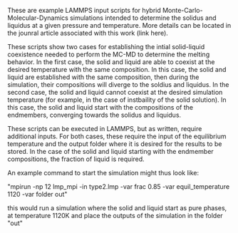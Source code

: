 These are example LAMMPS input scripts for hybrid Monte-Carlo-Molecular-Dynamics simulations intended to determine the solidus and liquidus at a given pressure and temperature. More details can be located in the jounral article associated with this work (link here).

These scripts show two cases for establishing the intial solid-liquid coexistence needed to perform the MC-MD to determine the melting behavior. In the first case, the solid and liquid are able to coexist at the desired temperature with the same composition. In this case, the solid and liquid are established with the same composition, then during the simulation, their compositions will diverge to the soldius and liquidus.
In the second case, the solid and liquid cannot coexist at the desired simulation temperature (for example, in the case of instbaility of the solid solution). In this case, the solid and liquid start with the compositions of the endmembers, converging towards the solidus and liquidus.

These scripts can be executed in LAMMPS, but as written, require additional inputs. For both cases, these require the input of the equilibrium temperature and the output folder where it is desired for the results to be stored. In the case of the solid and liquid starting with the endmember compositions, the fraction of liquid is required.

An example command to start the simulation might thus look like:

"mpirun -np 12 lmp_mpi -in type2.lmp -var frac 0.85 -var equil_temperature 1120 -var folder out"

this would run a simulation where the solid and liquid start as pure phases, at temperature 1120K and place the outputs of the simulation in the folder "out"
